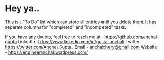 <h1> Hey ya..</h1>
This is a "To Do" list which can store all entries until you delete them.
It has separate columns for "completed" and "incompleted" tasks.

If you have any doubts, feel free to reach me at - https://github.com/anchal-gupta
LinkedIn- https://www.linkedin.com/in/gupta-anchal/
Twitter - https://twitter.com/Anchal_Gupta_
Email - anchalchery@gmail.com
Website - https://engineeranchal.wordpress.com/ 
